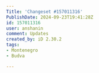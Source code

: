 ```yaml
---
Title: 'Changeset #157011316'
PublishDate: 2024-09-23T19:41:28Z
id: 157011316
user: anshanin
comment: Updates
created_by: iD 2.30.2
tags:
- Montenegro
- Budva

---
```

